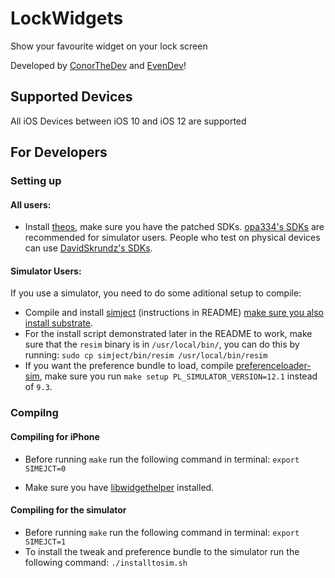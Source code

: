 # LockWidgets

Show your favourite widget on your lock screen

Developed by [ConorTheDev](https://twitter.com/ConorTheDev) and [EvenDev](https://twitter.com/even_dev)!

## Supported Devices

All iOS Devices between iOS 10 and iOS 12 are supported

## For Developers

### Setting up

#### All users:

- Install [theos](https://github.com/theos/theos), make sure you have the patched SDKs. [opa334's SDKs](https://github.com/opa334/sdks) are recommended for simulator users. People who test on physical devices can use [DavidSkrundz's SDKs](https://github.com/DavidSkrundz/sdks).

#### Simulator Users:

If you use a simulator, you need to do some aditional setup to compile:

- Compile and install [simject](https://github.com/angelXwind/simject) (instructions in README) [make sure you also install substrate](https://github.com/angelXwind/simject#getting-cydia-substrate-to-function-properly-with-simject).
- For the install script demonstrated later in the README to work, make sure that the `resim` binary is in `/usr/local/bin/`, you can do this by running: `sudo cp simject/bin/resim /usr/local/bin/resim`
- If you want the preference bundle to load, compile [preferenceloader-sim](https://github.com/PoomSmart/preferenceloader-sim), make sure you run `make setup PL_SIMULATOR_VERSION=12.1` instead of `9.3`.

### Compilng

#### Compiling for iPhone

- Before running `make` run the following command in terminal: `export SIMEJCT=0`

- Make sure you have [libwidgethelper](https://github.com/ConorTheDev/libwidgethelper) installed.

#### Compiling for the simulator

- Before running `make` run the following command in terminal: `export SIMEJCT=1`
- To install the tweak and preference bundle to the simulator run the following command: `./installtosim.sh`
